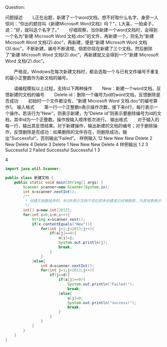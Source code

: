 Question:

问题描述
　　L正在出题，新建了一个word文档，想不好取什么名字，身旁一人惊问：“你出的题目叫《新建Microsoft Word文档》吗？”，L大喜，一拍桌子，说：“好，就叫这个名字了。”
　　仔细观察，当你新建一个word文档时，会得到一个名为“新建 Microsoft Word 文档.doc”的文件，再新建一个，则名为“新建 Microsoft Word 文档(2).doc”，再新建，便是“新建 Microsoft Word 文档(3).doc”。不断新建，编号不断递增。倘若你现在新建了三个文档，然后删除了“新建 Microsoft Word 文档(2).doc”，再新建就又会得到一个“新建 Microsoft Word 文档(2).doc”。

　　严格说，Windows在每次新建文档时，都会选取一个与已有文件编号不重复的最小正整数作为新文档的编号。

　　请编程模拟以上过程，支持以下两种操作
　　New：新建一个word文档，反馈新建的文档的编号
　　Delete id：删除一个编号为id的word文档，反馈删除是否成功
　　初始时一个文件都没有，“新建 Microsoft Word 文档.doc”的编号算作1。
输入格式
　　第一行一个正整数n表示操作次数，接下来n行，每行表示一个操作。若该行为”New”，则表示新建，为”Delete id”则表示要删除编号为id的文档，其中id为一个正整数。操作按输入顺序依次进行。
输出格式
　　对于输入的每一行，输出其反馈结果。对于新建操作，输出新建的文档的编号；对于删除操作，反馈删除是否成功：如果删除的文件存在，则删除成功，输出”Successful”，否则输出”Failed”。
样例输入
12
New
New
New
Delete 2
New
Delete 4
Delete 3
Delete 1
New
New
New
Delete 4
样例输出
1
2
3
Successful
2
Failed
Successful
Successful
1
3

4



```java
import java.util.Scanner;

public class 新建文档 {
    public static void main(String[] args) {
        Scanner scanner=new Scanner(System.in);
        int n=scanner.nextInt();
        /**
         * 创建文档数组序列，标记0表示文档不存在即未创建或已经被删除，为其他数表示文档存在
         */
        int[] a=new int[2013];
        for(int i=0;i<n;i++){
            String x=scanner.next();
            if(x.contentEquals("New")){
                for(int j=1;j<2013;j++){
                    if(a[j]==0){
                        a[j]=j;
                        System.out.println(j);
                        break;
                    }
                }
            }else{
                int d=scanner.nextInt();
                for(int j=1;j<2013;j++){
                    if(j==d){
                        if(a[j]==0){
                            System.out.println("Failed!");
                            break;
                        }else{
                            a[j]=0;
                            System.out.println("success!");
                            break;
                        }
                    }
                }
            }
        }
    }
}

```

